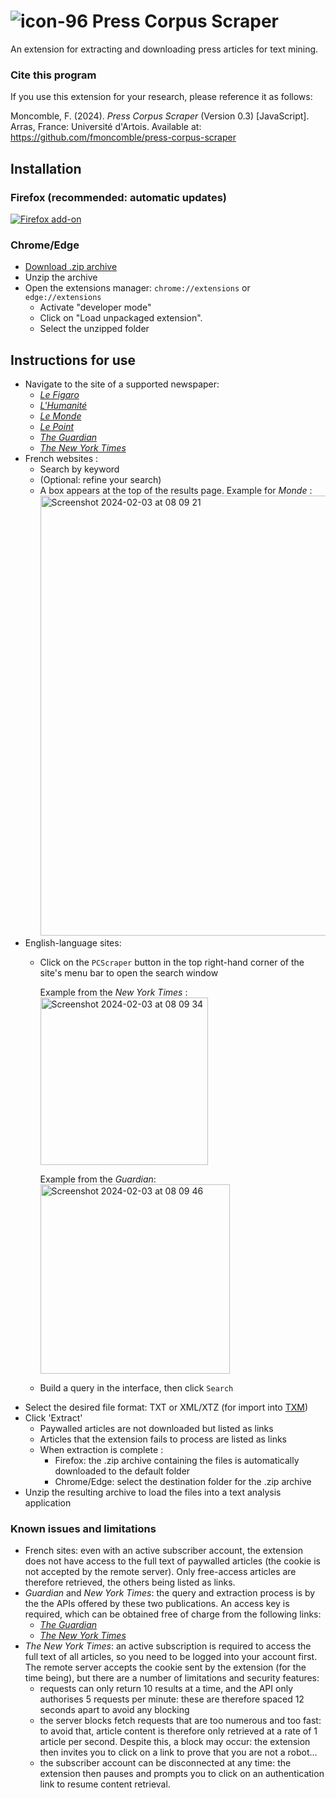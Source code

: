 # ![icon-96](https://github.com/fmoncomble/press_corpus_scraper/assets/59739627/d5d96847-4c02-4800-9419-ee1b39936ff5) Press Corpus Scraper
An extension for extracting and downloading press articles for text mining.
### Cite this program
If you use this extension for your research, please reference it as follows:  
  
Moncomble, F. (2024). *Press Corpus Scraper* (Version 0.3) [JavaScript]. Arras, France: Université d'Artois. Available at: https://github.com/fmoncomble/press-corpus-scraper


## Installation
### Firefox (recommended: automatic updates)
[![Firefox add-on](https://github.com/fmoncomble/Figaro_extractor/assets/59739627/e4df008e-1aac-46be-a216-e6304a65ba97)](https://github.com/fmoncomble/press-corpus-scraper/releases/latest/download/pcs.xpi)

### Chrome/Edge
- [Download .zip archive](https://github.com/fmoncomble/press-corpus-scraper/releases/latest/download/pcs.zip)
- Unzip the archive
- Open the extensions manager: `chrome://extensions` or `edge://extensions`
  - Activate "developer mode"
  - Click on "Load unpackaged extension".
  - Select the unzipped folder
 
## Instructions for use
- Navigate to the site of a supported newspaper:
    - [*Le Figaro*](https://recherche.lefigaro.fr/)
    - [*L'Humanité*](https://www.humanite.fr/)
    - [*Le Monde*](https://www.lemonde.fr/recherche/)
    - [*Le Point*](https://www.lepoint.fr/recherche/index.php)
    - [*The Guardian*](https://www.theguardian.com/)
    - [*The New York Times*](https://www.nytimes.com/)
- French websites :
    - Search by keyword
    - (Optional: refine your search)
    - A box appears at the top of the results page. Example for *Monde* :  
      <img width="704" alt="Screenshot 2024-02-03 at 08 09 21" src="https://github.com/fmoncomble/press-corpus-scraper/assets/59739627/07b0a58a-1730-4652-9eff-f2d010a0a9ec">  
- English-language sites:
    - Click on the `PCScraper` button in the top right-hand corner of the site's menu bar to open the search window  
        
      Example from the *New York Times* :  
      <img width="268" alt="Screenshot 2024-02-03 at 08 09 34" src="https://github.com/fmoncomble/press-corpus-scraper/assets/59739627/9c2a975d-6933-4489-970e-6d34bc1015c0">  
        
      Example from the *Guardian*:  
      <img width="303" alt="Screenshot 2024-02-03 at 08 09 46" src="https://github.com/fmoncomble/press-corpus-scraper/assets/59739627/625b57e9-79d0-44e1-a5a8-738a6f3b9de6">  
        
    - Build a query in the interface, then click `Search` 
- Select the desired file format: TXT or XML/XTZ (for import into [TXM](https://txm.gitpages.huma-num.fr/textometrie/))
- Click 'Extract'
  - Paywalled articles are not downloaded but listed as links
  - Articles that the extension fails to process are listed as links
  - When extraction is complete :
    - Firefox: the .zip archive containing the files is automatically downloaded to the default folder
    - Chrome/Edge: select the destination folder for the .zip archive
- Unzip the resulting archive to load the files into a text analysis application

### Known issues and limitations
- French sites: even with an active subscriber account, the extension does not have access to the full text of paywalled articles (the cookie is not accepted by the remote server). Only free-access articles are therefore retrieved, the others being listed as links.
- *Guardian* and *New York Times*: the query and extraction process is by the the APIs offered by these two publications. An access key is required, which can be obtained free of charge from the following links:
    - [*The Guardian*](https://bonobo.capi.gutools.co.uk/register/developer)
    - [*The New York Times*](https://developer.nytimes.com/get-started)
- *The New York Times*: an active subscription is required to access the full text of all articles, so you need to be logged into your account first. The remote server accepts the cookie sent by the extension (for the time being), but there are a number of limitations and security features:
    - requests can only return 10 results at a time, and the API only authorises 5 requests per minute: these are therefore spaced 12 seconds apart to avoid any blocking
    - the server blocks fetch requests that are too numerous and too fast: to avoid that, article content is therefore only retrieved at a rate of 1 article per second. Despite this, a block may occur: the extension then invites you to click on a link to prove that you are not a robot...
    - the subscriber account can be disconnected at any time: the extension then pauses and prompts you to click on an authentication link to resume content retrieval.